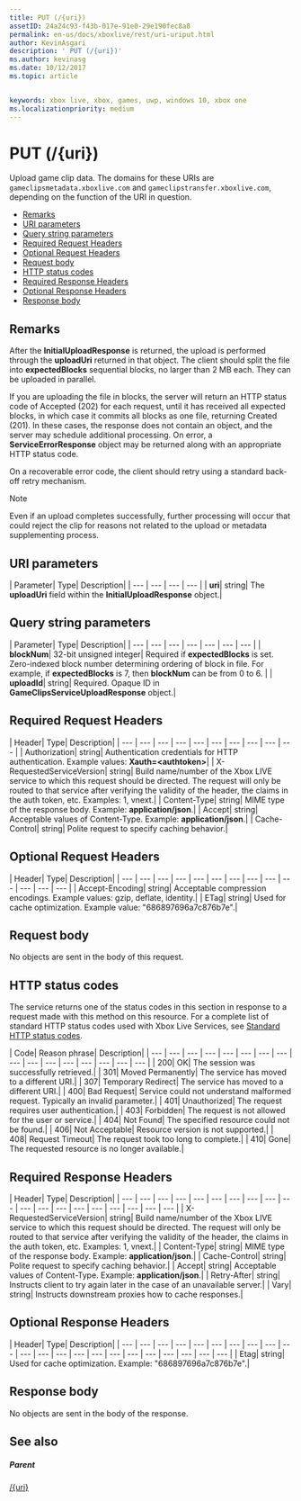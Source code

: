 ```yaml
---
title: PUT (/{uri})
assetID: 24a24c93-f43b-017e-91e0-29e190fec8a8
permalink: en-us/docs/xboxlive/rest/uri-uriput.html
author: KevinAsgari
description: ' PUT (/{uri})'
ms.author: kevinasg
ms.date: 10/12/2017
ms.topic: article


keywords: xbox live, xbox, games, uwp, windows 10, xbox one
ms.localizationpriority: medium
---
```



# PUT (/{uri})
Upload game clip data.
The domains for these URIs are `gameclipsmetadata.xboxlive.com` and `gameclipstransfer.xboxlive.com`, depending on the function of the URI in question.

  * [Remarks](#ID4EX)
  * [URI parameters](#ID4EQB)
  * [Query string parameters](#ID4ERC)
  * [Required Request Headers](#ID4EBE)
  * [Optional Request Headers](#ID4ENG)
  * [Request body](#ID4EWH)
  * [HTTP status codes](#ID4ECAAC)
  * [Required Response Headers](#ID4EYEAC)
  * [Optional Response Headers](#ID4ELHAC)
  * [Response body](#ID4ELIAC)

<a id="ID4EX"></a>


## Remarks

After the **InitialUploadResponse** is returned, the upload is performed through the **uploadUri** returned in that object. The client should split the file into **expectedBlocks** sequential blocks, no larger than 2 MB each. They can be uploaded in parallel.

If you are uploading the file in blocks, the server will return an HTTP status code of Accepted (202) for each request, until it has received all expected blocks, in which case it commits all blocks as one file, returning Created (201). In these cases, the response does not contain an object, and the server may schedule additional processing. On error, a **ServiceErrorResponse** object may be returned along with an appropriate HTTP status code.

On a recoverable error code, the client should retry using a standard back-off retry mechanism.

> [!NOTE] 
> Even if an upload completes successfully, further processing will occur that could reject the clip for reasons not related to the upload or metadata supplementing process.


<a id="ID4EQB"></a>


## URI parameters

| Parameter| Type| Description|
| --- | --- | --- | --- |
| <b>uri</b>| string| The <b>uploadUri</b> field within the <b>InitialUploadResponse</b> object.|

<a id="ID4ERC"></a>


## Query string parameters

| Parameter| Type| Description|
| --- | --- | --- | --- | --- | --- | --- |
| <b>blockNum</b>| 32-bit unsigned integer| Required if <b>expectedBlocks</b> is set. Zero-indexed block number determining ordering of block in file. For example, if <b>expectedBlocks</b> is 7, then <b>blockNum</b> can be from 0 to 6. |
| <b>uploadId</b>| string| Required. Opaque ID in <b>GameClipsServiceUploadResponse</b> object.|

<a id="ID4EBE"></a>


## Required Request Headers

| Header| Type| Description|
| --- | --- | --- | --- | --- | --- | --- | --- | --- | --- |
| Authorization| string| Authentication credentials for HTTP authentication. Example values: <b>Xauth=&lt;authtoken></b>|
| X-RequestedServiceVersion| string| Build name/number of the Xbox LIVE service to which this request should be directed. The request will only be routed to that service after verifying the validity of the header, the claims in the auth token, etc. Examples: 1, vnext.|
| Content-Type| string| MIME type of the response body. Example: <b>application/json</b>.|
| Accept| string| Acceptable values of Content-Type. Example: <b>application/json</b>.|
| Cache-Control| string| Polite request to specify caching behavior.|

<a id="ID4ENG"></a>


## Optional Request Headers

| Header| Type| Description|
| --- | --- | --- | --- | --- | --- | --- | --- | --- | --- | --- | --- | --- |
| Accept-Encoding| string| Acceptable compression encodings. Example values: gzip, deflate, identity.|
| ETag| string| Used for cache optimization. Example value: "686897696a7c876b7e".|

<a id="ID4EWH"></a>


## Request body

No objects are sent in the body of this request.

<a id="ID4ECAAC"></a>


## HTTP status codes

The service returns one of the status codes in this section in response to a request made with this method on this resource. For a complete list of standard HTTP status codes used with Xbox Live Services, see [Standard HTTP status codes](../../additional/httpstatuscodes.md).

| Code| Reason phrase| Description|
| --- | --- | --- | --- | --- | --- | --- | --- | --- | --- | --- | --- | --- | --- | --- | --- |
| 200| OK| The session was successfully retrieved.|
| 301| Moved Permanently| The service has moved to a different URI.|
| 307| Temporary Redirect| The service has moved to a different URI.|
| 400| Bad Request| Service could not understand malformed request. Typically an invalid parameter.|
| 401| Unauthorized| The request requires user authentication.|
| 403| Forbidden| The request is not allowed for the user or service.|
| 404| Not Found| The specified resource could not be found.|
| 406| Not Acceptable| Resource version is not supported.|
| 408| Request Timeout| The request took too long to complete.|
| 410| Gone| The requested resource is no longer available.|

<a id="ID4EYEAC"></a>


## Required Response Headers

| Header| Type| Description|
| --- | --- | --- | --- | --- | --- | --- | --- | --- | --- | --- | --- | --- | --- | --- | --- | --- | --- | --- |
| X-RequestedServiceVersion| string| Build name/number of the Xbox LIVE service to which this request should be directed. The request will only be routed to that service after verifying the validity of the header, the claims in the auth token, etc. Examples: 1, vnext.|
| Content-Type| string| MIME type of the response body. Example: <b>application/json</b>.|
| Cache-Control| string| Polite request to specify caching behavior.|
| Accept| string| Acceptable values of Content-Type. Example: <b>application/json</b>.|
| Retry-After| string| Instructs client to try again later in the case of an unavailable server.|
| Vary| string| Instructs downstream proxies how to cache responses.|

<a id="ID4ELHAC"></a>


## Optional Response Headers

| Header| Type| Description|
| --- | --- | --- | --- | --- | --- | --- | --- | --- | --- | --- | --- | --- | --- | --- | --- | --- | --- | --- | --- | --- | --- |
| Etag| string| Used for cache optimization. Example: "686897696a7c876b7e".|

<a id="ID4ELIAC"></a>


## Response body

No objects are sent in the body of the response.

<a id="ID4EWIAC"></a>


## See also

<a id="ID4EYIAC"></a>


##### Parent

[/{uri}](uri-uri.md)
